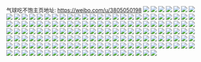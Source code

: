 气球吃不饱主页地址: https://weibo.com/u/3805050198 
![](https://wx4.sinaimg.cn/mw2000/e2cc7556gy1h94it2hriaj22c03404qs.jpg) 
![](https://wx4.sinaimg.cn/mw2000/e2cc7556gy1h94it4725qj21hy1zy4qp.jpg) 
![](https://wx4.sinaimg.cn/mw2000/e2cc7556gy1h94isxxttqj21sa2dqqv5.jpg) 
![](https://wx4.sinaimg.cn/mw2000/e2cc7556gy1h94iswynfyj21zy2ny4qq.jpg) 
![](https://wx4.sinaimg.cn/mw2000/e2cc7556gy1h94it7032oj22c0340u0y.jpg) 
![](https://wx4.sinaimg.cn/mw2000/e2cc7556gy1h94itc9r7jj21ty2fxx6p.jpg) 
![](https://wx4.sinaimg.cn/mw2000/e2cc7556gy1h94ita641tj22542uunpe.jpg) 
![](https://wx4.sinaimg.cn/mw2000/e2cc7556gy1h94itdwnz7j21131dh1kx.jpg) 
![](https://wx4.sinaimg.cn/mw2000/e2cc7556gy1h8xn1bnnluj22c03401kz.jpg) 
![](https://wx4.sinaimg.cn/mw2000/e2cc7556gy1h8xn13wjq5j22c0340kjq.jpg) 
![](https://wx4.sinaimg.cn/mw2000/e2cc7556gy1h8xn18j1z1j22c0340u10.jpg) 
![](https://wx4.sinaimg.cn/mw2000/e2cc7556gy1h8udxi0q77j22c03404qp.jpg) 
![](https://wx4.sinaimg.cn/mw2000/e2cc7556gy1h8udpglsrhj22c0340e83.jpg) 
![](https://wx4.sinaimg.cn/mw2000/e2cc7556gy1h8udpn7ub0j20sh1emzqq.jpg) 
![](https://wx4.sinaimg.cn/mw2000/e2cc7556gy1h8hnfgux5ej22c0340kjn.jpg) 
![](https://wx4.sinaimg.cn/mw2000/e2cc7556gy1h8hnfhsvi3j21am1q67rp.jpg) 
![](https://wx4.sinaimg.cn/mw2000/e2cc7556gy1h8hnfj7fq3j21o0280x6p.jpg) 
![](https://wx4.sinaimg.cn/mw2000/e2cc7556gy1h82wualma0j21741lihb1.jpg) 
![](https://wx4.sinaimg.cn/mw2000/e2cc7556gy1h82wuiolr5j20kv0rs7a1.jpg) 
![](https://wx4.sinaimg.cn/mw2000/e2cc7556gy1h82wui9918j21q835shdu.jpg) 
![](https://wx4.sinaimg.cn/mw2000/e2cc7556gy1h82wuoaxr9j20r21c311x.jpg) 
![](https://wx4.sinaimg.cn/mw2000/e2cc7556gy1h82wueznqtj22c03401kz.jpg) 
![](https://wx4.sinaimg.cn/mw2000/e2cc7556gy1h82wulqf0nj21r0340npe.jpg) 
![](https://wx4.sinaimg.cn/mw2000/e2cc7556gy1h7zezz66yzj20zo0pkgqf.jpg) 
![](https://wx4.sinaimg.cn/mw2000/e2cc7556gy1h7wtwjq4a6j20hs0m8420.jpg) 
![](https://wx4.sinaimg.cn/mw2000/e2cc7556gy1h7wtwk1z4oj20bx0b7dgh.jpg) 
![](https://wx4.sinaimg.cn/mw2000/e2cc7556gy1h7wtwjdj4gj20u00jtadw.jpg) 
![](https://wx4.sinaimg.cn/mw2000/e2cc7556gy1h7wtwixtjqj20s10zt41r.jpg) 
![](https://wx4.sinaimg.cn/mw2000/e2cc7556gy1h7mpxmojz0j20u01hcdv8.jpg) 
![](https://wx4.sinaimg.cn/mw2000/e2cc7556gy1h77ae27qqcj21r034vhdu.jpg) 
![](https://wx4.sinaimg.cn/mw2000/e2cc7556gy1h77ae67muzj21qk35s7wi.jpg) 
![](https://wx4.sinaimg.cn/mw2000/e2cc7556gy1h73p7yjg8zj22c0340e82.jpg) 
![](https://wx4.sinaimg.cn/mw2000/e2cc7556gy1h73p7zolfnj22c0340b2a.jpg) 
![](https://wx4.sinaimg.cn/mw2000/e2cc7556gy1h73p7xacntj22c03407wj.jpg) 
![](https://wx4.sinaimg.cn/mw2000/e2cc7556gy1h73p85vvizj22c0340n4x.jpg) 
![](https://wx4.sinaimg.cn/mw2000/e2cc7556gy1h5siutyo1qj21r0340goo.jpg) 
![](https://wx4.sinaimg.cn/mw2000/e2cc7556gy1h5siuux5p0j21r0340dj3.jpg) 
![](https://wx4.sinaimg.cn/mw2000/e2cc7556gy1h5jxsr58tsj20u01hck3i.jpg) 
![](https://wx4.sinaimg.cn/mw2000/e2cc7556gy1h5jxsrtkywj20u00u0td4.jpg) 
![](https://wx4.sinaimg.cn/mw2000/e2cc7556gy1h5c9m4uo3pj20u01hck1q.jpg) 
![](https://wx4.sinaimg.cn/mw2000/e2cc7556gy1h5c9ls6294j20u01hcjuz.jpg) 
![](https://wx4.sinaimg.cn/mw2000/e2cc7556gy1h555axlqomj216m1ku4qp.jpg) 
![](https://wx4.sinaimg.cn/mw2000/e2cc7556gy1h3zpr92wc7j20u0140k6n.jpg) 
![](https://wx4.sinaimg.cn/mw2000/e2cc7556gy1h3zpk0q7e9j22c0340hdy.jpg) 
![](https://wx4.sinaimg.cn/mw2000/e2cc7556gy1h3zpk3samsj22c0340qv9.jpg) 
![](https://wx4.sinaimg.cn/mw2000/e2cc7556gy1h3zpke4yhnj216o1kw7wi.jpg) 
![](https://wx4.sinaimg.cn/mw2000/e2cc7556gy1h3zpm25xhtj20u01404br.jpg) 
![](https://wx4.sinaimg.cn/mw2000/e2cc7556gy1h3zpmm78irj20u0140wtw.jpg) 
![](https://wx4.sinaimg.cn/mw2000/e2cc7556gy1h3zpkc8skgj22c0340b2e.jpg) 
![](https://wx4.sinaimg.cn/mw2000/e2cc7556gy1h3zpqpmp0mj20mi0u0jyb.jpg) 
![](https://wx4.sinaimg.cn/mw2000/e2cc7556gy1h3zpogojd6j213o0tramu.jpg) 
![](https://wx4.sinaimg.cn/mw2000/e2cc7556gy1h3zpk6wdprj22c0357kjq.jpg) 
![](https://wx4.sinaimg.cn/mw2000/e2cc7556gy1h3zpkmv9fgj20u01sw7lz.jpg) 
![](https://wx4.sinaimg.cn/mw2000/e2cc7556gy1h3jq02o9b2j22c0340hdu.jpg) 
![](https://wx4.sinaimg.cn/mw2000/e2cc7556gy1h3jq04fs9kj22c0340npe.jpg) 
![](https://wx4.sinaimg.cn/mw2000/e2cc7556gy1h3jq05hhqtj22c0340u0x.jpg) 
![](https://wx4.sinaimg.cn/mw2000/e2cc7556gy1h3jq06xak4j22c0340hdw.jpg) 
![](https://wx4.sinaimg.cn/mw2000/e2cc7556gy1h3jq085mwtj22c03404qr.jpg) 
![](https://wx4.sinaimg.cn/mw2000/e2cc7556gy1h3jq09emykj22c033y7wj.jpg) 
![](https://wx4.sinaimg.cn/mw2000/e2cc7556gy1h3jq0a5h3qj20zo2547wh.jpg) 
![](https://wx4.sinaimg.cn/mw2000/e2cc7556gy1h2w8cyta05j20u01svwqf.jpg) 
![](https://wx4.sinaimg.cn/mw2000/e2cc7556gy1h2w8czi2hjj20u0140agf.jpg) 
![](https://wx4.sinaimg.cn/mw2000/e2cc7556gy1h2w8d09b1jj20u01svqef.jpg) 
![](https://wx4.sinaimg.cn/mw2000/e2cc7556gy1h2w8cxrs89j20u0140wlf.jpg) 
![](https://wx4.sinaimg.cn/mw2000/e2cc7556gy1h2w8d10czzj20u01svk3s.jpg) 
![](https://wx4.sinaimg.cn/mw2000/e2cc7556gy1h2w8gc3pqoj20u0140k07.jpg) 
![](https://wx4.sinaimg.cn/mw2000/e2cc7556gy1h2il26zevrj20u01407aa.jpg) 
![](https://wx4.sinaimg.cn/mw2000/e2cc7556gy1h2il244zf7j20u0140gs1.jpg) 
![](https://wx4.sinaimg.cn/mw2000/e2cc7556gy1h2il26bd0hj20u0140n68.jpg) 
![](https://wx4.sinaimg.cn/mw2000/e2cc7556gy1h2il2838ldj21hc0u0qhk.jpg) 
![](https://wx4.sinaimg.cn/mw2000/e2cc7556gy1h23n94x59hj20sg23u4qp.jpg) 
![](https://wx4.sinaimg.cn/mw2000/e2cc7556gy1h23n99p7htj22c0340e85.jpg) 
![](https://wx4.sinaimg.cn/mw2000/e2cc7556gy1h23n9xm5fcj215o335u0x.jpg) 
![](https://wx4.sinaimg.cn/mw2000/e2cc7556gy1h23na13bd1j22c03401kz.jpg) 
![](https://wx4.sinaimg.cn/mw2000/e2cc7556gy1h1c07b8ts4j22782yh7wi.jpg) 
![](https://wx4.sinaimg.cn/mw2000/e2cc7556gy1h1c07a36xgj216o1kwatx.jpg) 
![](https://wx4.sinaimg.cn/mw2000/e2cc7556gy1h1c07cfi7tj215o335e81.jpg) 
![](https://wx4.sinaimg.cn/mw2000/e2cc7556gy1h1c07dyw7oj22c03404qr.jpg) 
![](https://wx4.sinaimg.cn/mw2000/e2cc7556gy1h0dvbccsujj22c034hnpe.jpg) 
![](https://wx4.sinaimg.cn/mw2000/e2cc7556gy1h0dvbd4f6tj22202qohdt.jpg) 
![](https://wx4.sinaimg.cn/mw2000/e2cc7556gy1gzrasbg9naj22c0340qv6.jpg) 
![](https://wx4.sinaimg.cn/mw2000/e2cc7556gy1gzfesqbo25j20u01407eu.jpg) 
![](https://wx4.sinaimg.cn/mw2000/e2cc7556gy1gzfespire3j20u014011g.jpg) 
![](https://wx4.sinaimg.cn/mw2000/e2cc7556gy1gzfesrx9cbj20u0140ak1.jpg) 
![](https://wx4.sinaimg.cn/mw2000/e2cc7556gy1gzfesosuhdj20u0140k2o.jpg) 
![](https://wx4.sinaimg.cn/mw2000/e2cc7556gy1gzfesqy8jxj20u0140gub.jpg) 
![](https://wx4.sinaimg.cn/mw2000/e2cc7556gy1gzfesslikrj20u0140tf8.jpg) 
![](https://wx4.sinaimg.cn/mw2000/e2cc7556gy1gyop6mrcw2j235s1s0kjn.jpg) 
![](https://wx4.sinaimg.cn/mw2000/e2cc7556gy1gyop6kq15dj22c0340npg.jpg) 
![](https://wx4.sinaimg.cn/mw2000/e2cc7556gy1gyop6f4lk5j22c0340hdv.jpg) 
![](https://wx4.sinaimg.cn/mw2000/e2cc7556gy1gyop6gp4djj21r0340hdu.jpg) 
![](https://wx4.sinaimg.cn/mw2000/e2cc7556gy1gyop6j647vj22c0340b2c.jpg) 
![](https://wx4.sinaimg.cn/mw2000/e2cc7556gy1gyop6nlvjfj21r033znpd.jpg) 
![](https://wx4.sinaimg.cn/mw2000/e2cc7556gy1gy38o7v3sfj22202qokjm.jpg) 
![](https://wx4.sinaimg.cn/mw2000/e2cc7556gy1gxq7cendkbj22c03401l1.jpg) 
![](https://wx4.sinaimg.cn/mw2000/e2cc7556gy1gxp0mlkxhgj20u01407fr.jpg) 
![](https://wx4.sinaimg.cn/mw2000/e2cc7556gy1gxp0mm96zyj20u0147gvb.jpg) 
![](https://wx4.sinaimg.cn/mw2000/e2cc7556gy1gxp0mmyomuj20u0140qc9.jpg) 
![](https://wx4.sinaimg.cn/mw2000/e2cc7556ly1gwqcrtnqnnj20u015taj9.jpg) 
![](https://wx4.sinaimg.cn/mw2000/e2cc7556ly1gwdnyf8fxpj22c0340x6p.jpg) 
![](https://wx4.sinaimg.cn/mw2000/e2cc7556ly1gw8npswoe2j223u35sqv5.jpg) 
![](https://wx4.sinaimg.cn/mw2000/e2cc7556ly1gw5pp2nrqoj21x02k0x6q.jpg) 
![](https://wx4.sinaimg.cn/mw2000/e2cc7556ly1gw42zal418j220w31cnpe.jpg) 
![](https://wx4.sinaimg.cn/mw2000/e2cc7556ly1gw42zf9f69j223u35se82.jpg) 
![](https://wx4.sinaimg.cn/mw2000/e2cc7556ly1gw42z93k72j220w31cu0y.jpg) 
![](https://wx4.sinaimg.cn/mw2000/e2cc7556ly1gw42zdcyb7j222j35sqv6.jpg) 
![](https://wx4.sinaimg.cn/mw2000/e2cc7556ly1gw42zhpn3sj235s23ub2b.jpg) 
![](https://wx4.sinaimg.cn/mw2000/e2cc7556ly1gw42zbt4voj21900u0tco.jpg) 
![](https://wx4.sinaimg.cn/mw2000/e2cc7556ly1gw42zk16psj235s23unpe.jpg) 
![](https://wx4.sinaimg.cn/mw2000/e2cc7556ly1gw42z7jvraj21o028ynpd.jpg) 
![](https://wx4.sinaimg.cn/mw2000/e2cc7556ly1gw42zktogdj234022ou0x.jpg) 
![](https://wx4.sinaimg.cn/mw2000/e2cc7556ly1gw38a026xej21no27lnpd.jpg) 
![](https://wx4.sinaimg.cn/mw2000/e2cc7556ly1gw38a2320ej22c034z7wk.jpg) 
![](https://wx4.sinaimg.cn/mw2000/0049vBnogy1gul0xkr1lmj60u0140wjr02.jpg) 
![](https://wx4.sinaimg.cn/mw2000/0049vBnogy1gul0xllr37j60u0140gsd02.jpg) 
![](https://wx4.sinaimg.cn/mw2000/0049vBnogy1gul0xmdlpnj60u0140grp02.jpg) 
![](https://wx4.sinaimg.cn/mw2000/e2cc7556ly1gu7n5r1zduj20u0140tpi.jpg) 
![](https://wx4.sinaimg.cn/mw2000/e2cc7556ly1gu7n5qlvkrj20u0141qhr.jpg) 
![](https://wx4.sinaimg.cn/mw2000/e2cc7556ly1gu7n5q9dohj20w80u0til.jpg) 
![](https://wx4.sinaimg.cn/mw2000/e2cc7556ly1gu7n5pyd4hj20u00wlwon.jpg) 
![](https://wx4.sinaimg.cn/mw2000/e2cc7556gy1gq7n9prvxvj20u0140qf7.jpg) 
![](https://wx4.sinaimg.cn/mw2000/e2cc7556gy1gq4f4xz74mj20u0140n56.jpg) 
![](https://wx4.sinaimg.cn/mw2000/e2cc7556gy1gq4f4yzm3hj20u0140dta.jpg) 
![](https://wx4.sinaimg.cn/mw2000/e2cc7556ly1gm7ksm6iwzj20u01hcaiu.jpg) 
![](https://wx4.sinaimg.cn/mw2000/e2cc7556ly1gkbtmd10gfj213y0u0k3n.jpg) 
![](https://wx4.sinaimg.cn/mw2000/e2cc7556ly1gkbtmexd29j20u0140tfh.jpg) 
![](https://wx4.sinaimg.cn/mw2000/e2cc7556ly1gkbtw2f45zj20u0140dr4.jpg) 
![](https://wx4.sinaimg.cn/mw2000/e2cc7556ly1gkbtmmp6j2j20r7109tn6.jpg) 
![](https://wx4.sinaimg.cn/mw2000/e2cc7556ly1gkbtmjr7nkj20u01407ho.jpg) 
![](https://wx4.sinaimg.cn/mw2000/e2cc7556ly1gkbtmav6woj20rx117wsv.jpg) 
![](https://wx4.sinaimg.cn/mw2000/e2cc7556ly1ghfsoy5vhjj20u01hbafo.jpg) 
![](https://wx4.sinaimg.cn/mw2000/e2cc7556ly1ghfspt6st1j20u01hce8a.jpg) 
![](https://wx4.sinaimg.cn/mw2000/e2cc7556ly1ghfsq08s6vj20u01hc1l6.jpg) 
![](https://wx4.sinaimg.cn/mw2000/e2cc7556ly1ggjowvk3y7j20u013yaip.jpg) 
![](https://wx4.sinaimg.cn/mw2000/e2cc7556ly1ggjowwem3cj20u013ywn5.jpg) 
![](https://wx4.sinaimg.cn/mw2000/e2cc7556ly1ggjowyiuulj20u013yajb.jpg) 
![](https://wx4.sinaimg.cn/mw2000/e2cc7556ly1ggjowwuyumj20u013yaj7.jpg) 
![](https://wx4.sinaimg.cn/mw2000/e2cc7556ly1ggjowvsb9uj20u013ywmv.jpg) 
![](https://wx4.sinaimg.cn/mw2000/e2cc7556ly1ggjowxhic1j20u013yaiy.jpg) 
![](https://wx4.sinaimg.cn/mw2000/e2cc7556ly1ggjowxol48j20u013y12a.jpg) 
![](https://wx4.sinaimg.cn/mw2000/e2cc7556ly1ggjoww6ctrj20u013ytic.jpg) 
![](https://wx4.sinaimg.cn/mw2000/e2cc7556ly1ggjowy7smmj20u013ydp1.jpg) 
![](https://wx4.sinaimg.cn/mw2000/e2cc7556ly1ggcgi3m5hkj20u013yn57.jpg) 
![](https://wx4.sinaimg.cn/mw2000/e2cc7556ly1gfsq5pm5g2j20rs0v9gwu.jpg) 
![](https://wx4.sinaimg.cn/mw2000/e2cc7556ly1gfsq5pvaahj20rs0v9wng.jpg) 
![](https://wx4.sinaimg.cn/mw2000/e2cc7556ly1gfsq5outezj20u0141wnq.jpg) 
![](https://wx4.sinaimg.cn/mw2000/e2cc7556ly1gfsq9r4f61j20u0140wpt.jpg) 
![](https://wx4.sinaimg.cn/mw2000/e2cc7556ly1gfsq5r4ysaj21400u0tlu.jpg) 
![](https://wx4.sinaimg.cn/mw2000/e2cc7556ly1gfsq5qiazhj20u0140thl.jpg) 
![](https://wx4.sinaimg.cn/mw2000/e2cc7556ly1gfiem86rssj20rd10g10h.jpg) 
![](https://wx4.sinaimg.cn/mw2000/e2cc7556ly1gfiem8sx98j21400u0jyk.jpg) 
![](https://wx4.sinaimg.cn/mw2000/e2cc7556ly1gfiem7uimcj20t61fvaht.jpg) 
